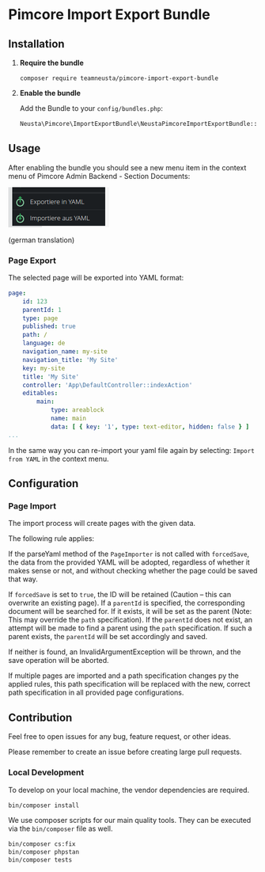 # Pimcore Import Export Bundle

## Installation

1. **Require the bundle**
   
   ```shell
   composer require teamneusta/pimcore-import-export-bundle
   ```

2. **Enable the bundle**
   
   Add the Bundle to your `config/bundles.php`:
   
   ```php
   Neusta\Pimcore\ImportExportBundle\NeustaPimcoreImportExportBundle::class => ['all' => true],
   ```

## Usage

After enabling the bundle you should see a new menu item in the context menu of Pimcore Admin Backend - Section
Documents:

![context_menu_import_export.png](docs/images/context_menu_import_export.png)

(german translation)

### Page Export

The selected page will be exported into YAML format:

```yaml
page:
    id: 123
    parentId: 1
    type: page
    published: true
    path: /
    language: de
    navigation_name: my-site
    navigation_title: 'My Site'
    key: my-site
    title: 'My Site'
    controller: 'App\DefaultController::indexAction'
    editables:
        main:
            type: areablock
            name: main
            data: [ { key: '1', type: text-editor, hidden: false } ]
...
```  

In the same way you can re-import your yaml file again by selecting: `Import from YAML` in the context menu.

## Configuration

### Page Import

The import process will create pages with the given data.

The following rule applies:

If the parseYaml method of the `PageImporter` is not called with `forcedSave`, the data from the provided YAML will be
adopted, regardless of whether it makes sense or not, and without checking whether the page could be saved that way.

If `forcedSave` is set to `true`, the ID will be retained (Caution – this can overwrite an existing page).
If a `parentId` is specified, the corresponding document will be searched for.
If it exists, it will be set as the parent (Note: This may override the `path` specification).
If the `parentId` does not exist, an attempt will be made to find a parent using the `path` specification.
If such a parent exists, the `parentId` will be set accordingly and saved.

If neither is found, an InvalidArgumentException will be thrown, and the save operation will be aborted.

If multiple pages are imported and a path specification changes py the applied rules, this path specification will be
replaced with the new, correct path specification in all provided page configurations.

## Contribution

Feel free to open issues for any bug, feature request, or other ideas.

Please remember to create an issue before creating large pull requests.

### Local Development

To develop on your local machine, the vendor dependencies are required.

```shell
bin/composer install
```

We use composer scripts for our main quality tools. They can be executed via the `bin/composer` file as well.

```shell
bin/composer cs:fix
bin/composer phpstan
bin/composer tests
```
